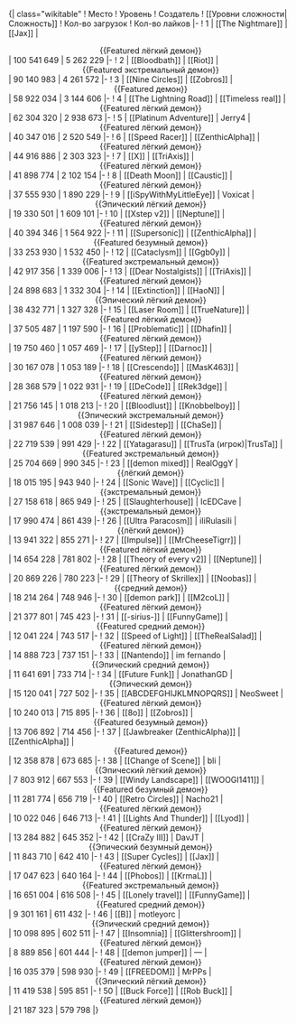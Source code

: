 {| class="wikitable"
! Место
! Уровень
! Создатель
! [[Уровни сложности|Сложность]]
! Кол-во загрузок
! Кол-во лайков
|-
! 1
| [[The Nightmare]]
| [[Jax]]
| <center>{{Featured лёгкий демон}}</center>
| 100 541 649
| 5 262 229
|-
! 2
| [[Bloodbath]]
| [[Riot]]
| <center>{{Featured экстремальный демон}}</center>
| 90 140 983
| 4 261 572
|-
! 3
| [[Nine Circles]]
| [[Zobros]]
| <center>{{Featured демон}}</center>
| 58 922 034
| 3 144 606
|-
! 4
| [[The Lightning Road]]
| [[Timeless real]]
| <center>{{Featured лёгкий демон}}</center>
| 62 304 320
| 2 938 673
|-
! 5
| [[Platinum Adventure]]
| Jerry4
| <center>{{Featured лёгкий демон}}</center>
| 40 347 016
| 2 520 549
|-
! 6
| [[Speed Racer]]
| [[ZenthicAlpha]]
| <center>{{Featured лёгкий демон}}</center>
| 44 916 886
| 2 303 323
|-
! 7
| [[X]]
| [[TriAxis]]
| <center>{{Featured лёгкий демон}}</center>
| 41 898 774
| 2 102 154
|-
! 8
| [[Death Moon]]
| [[Caustic]]
| <center>{{Featured лёгкий демон}}</center>
| 37 555 930
| 1 890 229
|-
! 9
| [[iSpyWithMyLittleEye]]
| Voxicat
| <center>{{Эпический лёгкий демон}}</center>
| 19 330 501
| 1 609 101
|-
! 10
| [[Xstep v2]]
| [[Neptune]]
| <center>{{Featured лёгкий демон}}</center>
| 40 394 346
| 1 564 922
|-
! 11
| [[Supersonic]]
| [[ZenthicAlpha]]
| <center>{{Featured безумный демон}}</center>
| 33 253 930
| 1 532 450
|-
! 12
| [[Cataclysm]]
| [[Ggb0y]]
| <center>{{Featured экстремальный демон}}</center>
| 42 917 356
| 1 339 006
|-
! 13
| [[Dear Nostalgists]]
| [[TriAxis]]
| <center>{{Featured лёгкий демон}}</center>
| 24 898 683
| 1 332 304
|-
! 14
| [[Extinction]]
| [[HaoN]]
| <center>{{Эпический лёгкий демон}}</center>
| 38 432 771
| 1 327 328
|-
! 15
| [[Laser Room]]
| [[TrueNature]]
| <center>{{Featured лёгкий демон}}</center>
| 37 505 487
| 1 197 590
|-
! 16
| [[Problematic]]
| [[Dhafin]]
| <center>{{Featured лёгкий демон}}</center>
| 19 750 460
| 1 057 469
|-
! 17
| [[yStep]]
| [[Darnoc]]
| <center>{{Featured лёгкий демон}}</center>
| 30 167 078
| 1 053 189
|-
! 18
| [[Crescendo]]
| [[MasK463]]
| <center>{{Featured лёгкий демон}}</center>
| 28 368 579
| 1 022 931
|-
! 19
| [[DeCode]]
| [[Rek3dge]]
| <center>{{Featured лёгкий демон}}</center>
| 21 756 145
| 1 018 213
|-
! 20
| [[Bloodlust]]
| [[Knobbelboy]]
| <center>{{Эпический экстремальный демон}}</center>
| 31 987 646
| 1 008 039
|-
! 21
| [[Sidestep]]
| [[ChaSe]]
| <center>{{Featured лёгкий демон}}</center>
| 22 719 539
| 991 429
|-
! 22
| [[Yatagarasu]]
| [[TrusTa (игрок)|TrusTa]]
| <center>{{Featured экстремальный демон}}</center>
| 25 704 669
| 990 345
|-
! 23
| [[demon mixed]]
| RealOggY
| <center>{{лёгкий демон}}</center>
| 18 015 195
| 943 940
|-
! 24
| [[Sonic Wave]]
| [[Cyclic]]
| <center>{{экстремальный демон}}</center>
| 27 158 618
| 865 949
|-
! 25
| [[Slaughterhouse]]
| IcEDCave
| <center>{{экстремальный демон}}</center>
| 17 990 474
| 861 439
|-
! 26
| [[Ultra Paracosm]]
| iIiRulasiIi
| <center>{{лёгкий демон}}</center>
| 13 941 322
| 855 271
|-
! 27
| [[Impulse]]
| [[MrCheeseTigrr]]
| <center>{{Featured лёгкий демон}}</center>
| 14 654 228
| 781 802
|-
! 28
| [[Theory of every v2]]
| [[Neptune]]
| <center>{{Featured лёгкий демон}}</center>
| 20 869 226
| 780 223
|-
! 29
| [[Theory of Skrillex]]
| [[Noobas]]
| <center>{{средний демон}}</center>
| 18 214 264
| 748 946
|-
! 30
| [[demon park]]
| [[M2coL]]
| <center>{{Featured лёгкий демон}}</center>
| 21 377 801
| 745 423
|-
! 31
| [[-sirius-]]
| [[FunnyGame]]
| <center>{{Featured средний демон}}</center>
| 12 041 224
| 743 517
|-
! 32
| [[Speed of Light]]
| [[TheRealSalad]]
| <center>{{Featured лёгкий демон}}</center>
| 14 888 723
| 737 151
|-
! 33
| [[Nantendo]]
| im fernando
| <center>{{Эпический средний демон}}</center>
| 11 641 691
| 733 714
|-
! 34
| [[Future Funk]]
| JonathanGD
| <center>{{Эпический демон}}</center>
| 15 120 041
| 727 502
|-
! 35
| [[ABCDEFGHIJKLMNOPQRS]]
| NeoSweet
| <center>{{Featured лёгкий демон}}</center>
| 10 240 013
| 715 895
|-
! 36
| [[8o]]
| [[Zobros]]
| <center>{{Featured безумный демон}}</center>
| 13 706 892
| 714 456
|-
! 37
| [[Jawbreaker (ZenthicAlpha)]]
| [[ZenthicAlpha]]
| <center>{{Featured демон}}</center>
| 12 358 878
| 673 685
|-
! 38
| [[Change of Scene]]
| bli
| <center>{{Эпический лёгкий демон}}</center>
| 7 803 912
| 667 553
|-
! 39
| [[Windy Landscape]]
| [[WOOGI1411]]
| <center>{{Featured безумный демон}}</center>
| 11 281 774
| 656 719
|-
! 40
| [[Retro Circles]]
| Nacho21
| <center>{{Featured лёгкий демон}}</center>
| 10 022 046
| 646 713
|-
! 41
| [[Lights And Thunder]]
| [[Lyod]]
| <center>{{Featured лёгкий демон}}</center>
| 13 284 882
| 645 352
|-
! 42
| [[CraZy III]]
| DavJT
| <center>{{Эпический безумный демон}}</center>
| 11 843 710
| 642 410
|-
! 43
| [[Super Cycles]]
| [[Jax]]
| <center>{{Featured лёгкий демон}}</center>
| 17 047 623
| 640 164
|-
! 44
| [[Phobos]]
| [[KrmaL]]
| <center>{{Featured экстремальный демон}}</center>
| 16 651 004
| 616 508
|-
! 45
| [[Lonely travel]]
| [[FunnyGame]]
| <center>{{Featured средний демон}}</center>
| 9 301 161
| 611 432
|-
! 46
| [[B]]
| motleyorc
| <center>{{Эпический средний демон}}</center>
| 10 098 895
| 602 511
|-
! 47
| [[Insomnia]]
| [[Glittershroom]]
| <center>{{Featured лёгкий демон}}</center>
| 8 889 856
| 601 444
|-
! 48
| [[demon jumper]]
| —
| <center>{{Featured лёгкий демон}}</center>
| 16 035 379
| 598 930
|-
! 49
| [[FREEDOM]]
| MrPPs
| <center>{{Эпический лёгкий демон}}</center>
| 11 419 538
| 595 851
|-
! 50
| [[Buck Force]]
| [[Rob Buck]]
| <center>{{Featured лёгкий демон}}</center>
| 21 187 323
| 579 798
|}